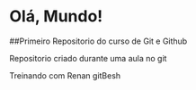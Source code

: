 # Olá, Mundo!
 ##Primeiro Repositorio do curso de Git e Github

 Repositorio criado durante uma aula no git

 Treinando com  Renan gitBesh


